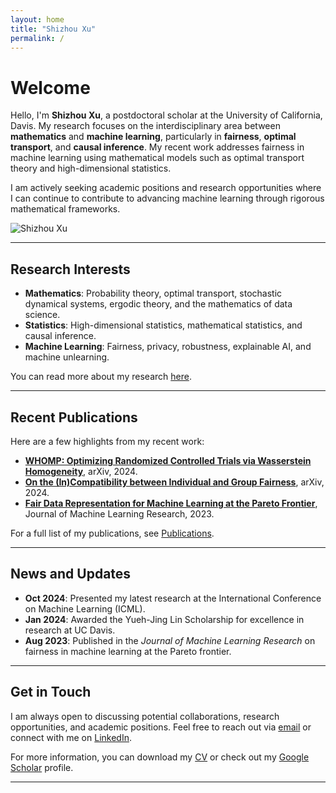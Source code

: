 ```yaml
---
layout: home
title: "Shizhou Xu"
permalink: /
---
```


# Welcome

Hello, I'm **Shizhou Xu**, a postdoctoral scholar at the University of California, Davis. My research focuses on the interdisciplinary area between **mathematics** and **machine learning**, particularly in **fairness**, **optimal transport**, and **causal inference**. My recent work addresses fairness in machine learning using mathematical models such as optimal transport theory and high-dimensional statistics.

I am actively seeking academic positions and research opportunities where I can continue to contribute to advancing machine learning through rigorous mathematical frameworks.

![Shizhou Xu](path_to_your_photo.jpg) <!-- Add a professional photo of yourself -->

---

## Research Interests

- **Mathematics**: Probability theory, optimal transport, stochastic dynamical systems, ergodic theory, and the mathematics of data science.
- **Statistics**: High-dimensional statistics, mathematical statistics, and causal inference.
- **Machine Learning**: Fairness, privacy, robustness, explainable AI, and machine unlearning.

You can read more about my research [here](/research/).

---

## Recent Publications

Here are a few highlights from my recent work:

- **[WHOMP: Optimizing Randomized Controlled Trials via Wasserstein Homogeneity](https://arxiv.org/pdf/2409.18504)**, arXiv, 2024.
- **[On the (In)Compatibility between Individual and Group Fairness](https://arxiv.org/pdf/2401.07174)**, arXiv, 2024.
- **[Fair Data Representation for Machine Learning at the Pareto Frontier](https://www.jmlr.org/papers/volume24/22-0005/22-0005.pdf)**, Journal of Machine Learning Research, 2023.

For a full list of my publications, see [Publications](/publications/).

---

## News and Updates

- **Oct 2024**: Presented my latest research at the International Conference on Machine Learning (ICML).
- **Jan 2024**: Awarded the Yueh-Jing Lin Scholarship for excellence in research at UC Davis.
- **Aug 2023**: Published in the *Journal of Machine Learning Research* on fairness in machine learning at the Pareto frontier.

---

## Get in Touch

I am always open to discussing potential collaborations, research opportunities, and academic positions. Feel free to reach out via [email](mailto:shzxu@ucdavis.edu) or connect with me on [LinkedIn](https://www.linkedin.com/in/shizhouxu/).

For more information, you can download my [CV](assets/files/cv.pdf) or check out my [Google Scholar](https://scholar.google.com/citations?user=YOUR_UNIQUE_ID) profile.

---
